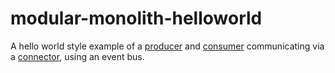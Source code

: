 # modular-monolith-helloworld
A hello world style example of a [producer](https://github.com/bertilmuth/modular-monolith-helloworld/blob/main/producer/src/main/java/com/example/monolith/producer/behavior/ProducerBehaviorModel.java) and [consumer](https://github.com/bertilmuth/modular-monolith-helloworld/blob/main/consumer/src/main/java/com/example/monolith/consumer/behavior/ConsumerBehaviorModel.java) communicating via a [connector](https://github.com/bertilmuth/modular-monolith-helloworld/blob/main/consumer/src/main/java/com/example/monolith/consumer/behavior/ProducerConsumerConnector.java), using an event bus.
